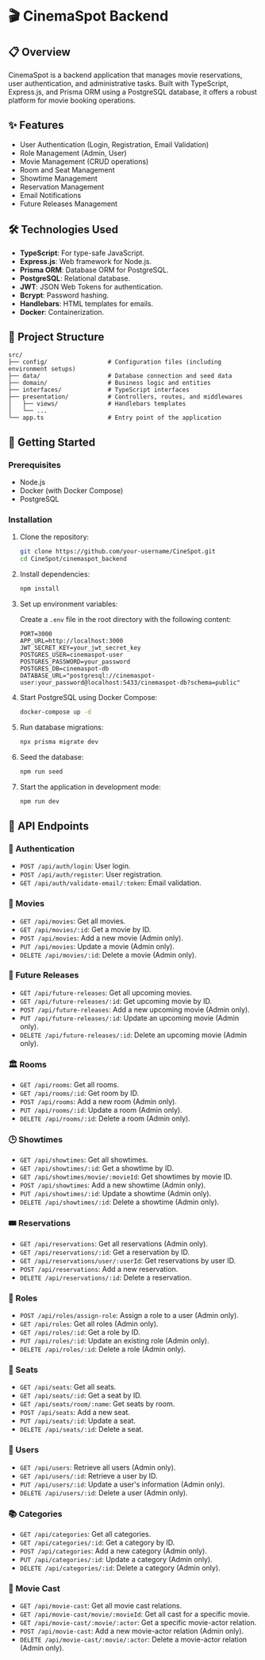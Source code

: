 # 🎬 CinemaSpot Backend

## 📋 Overview

CinemaSpot is a backend application that manages movie reservations, user authentication, and administrative tasks. Built with TypeScript, Express.js, and Prisma ORM using a PostgreSQL database, it offers a robust platform for movie booking operations.

## ✨ Features

- User Authentication (Login, Registration, Email Validation)
- Role Management (Admin, User)
- Movie Management (CRUD operations)
- Room and Seat Management
- Showtime Management
- Reservation Management
- Email Notifications
- Future Releases Management

## 🛠 Technologies Used

- **TypeScript**: For type-safe JavaScript.
- **Express.js**: Web framework for Node.js.
- **Prisma ORM**: Database ORM for PostgreSQL.
- **PostgreSQL**: Relational database.
- **JWT**: JSON Web Tokens for authentication.
- **Bcrypt**: Password hashing.
- **Handlebars**: HTML templates for emails.
- **Docker**: Containerization.

## 📁 Project Structure

```
src/
├── config/                 # Configuration files (including environment setups)
├── data/                   # Database connection and seed data
├── domain/                 # Business logic and entities
├── interfaces/             # TypeScript interfaces
├── presentation/           # Controllers, routes, and middlewares
│   ├── views/              # Handlebars templates
│   └── ...
└── app.ts                  # Entry point of the application
```

## 🚀 Getting Started

### Prerequisites

- Node.js
- Docker (with Docker Compose)
- PostgreSQL

### Installation

1. Clone the repository:

   ```sh
   git clone https://github.com/your-username/CineSpot.git
   cd CineSpot/cinemaspot_backend
   ```

2. Install dependencies:

   ```sh
   npm install
   ```

3. Set up environment variables:

   Create a `.env` file in the root directory with the following content:

   ```env
   PORT=3000
   APP_URL=http://localhost:3000
   JWT_SECRET_KEY=your_jwt_secret_key
   POSTGRES_USER=cinemaspot-user
   POSTGRES_PASSWORD=your_password
   POSTGRES_DB=cinemaspot-db
   DATABASE_URL="postgresql://cinemaspot-user:your_password@localhost:5433/cinemaspot-db?schema=public"
   ```

4. Start PostgreSQL using Docker Compose:

   ```sh
   docker-compose up -d
   ```

5. Run database migrations:

   ```sh
   npx prisma migrate dev
   ```

6. Seed the database:

   ```sh
   npm run seed
   ```

7. Start the application in development mode:

   ```sh
   npm run dev
   ```

## 🔌 API Endpoints

### 🔐 Authentication

- `POST /api/auth/login`: User login.
- `POST /api/auth/register`: User registration.
- `GET /api/auth/validate-email/:token`: Email validation.

### 🎥 Movies

- `GET /api/movies`: Get all movies.
- `GET /api/movies/:id`: Get a movie by ID.
- `POST /api/movies`: Add a new movie (Admin only).
- `PUT /api/movies`: Update a movie (Admin only).
- `DELETE /api/movies/:id`: Delete a movie (Admin only).

### 🍿 Future Releases

- `GET /api/future-releases`: Get all upcoming movies.
- `GET /api/future-releases/:id`: Get upcoming movie by ID.
- `POST /api/future-releases`: Add a new upcoming movie (Admin only).
- `PUT /api/future-releases/:id`: Update an upcoming movie (Admin only).
- `DELETE /api/future-releases/:id`: Delete an upcoming movie (Admin only).

### 🏛️ Rooms

- `GET /api/rooms`: Get all rooms.
- `GET /api/rooms/:id`: Get room by ID.
- `POST /api/rooms`: Add a new room (Admin only).
- `PUT /api/rooms/:id`: Update a room (Admin only).
- `DELETE /api/rooms/:id`: Delete a room (Admin only).

### 🕒 Showtimes

- `GET /api/showtimes`: Get all showtimes.
- `GET /api/showtimes/:id`: Get a showtime by ID.
- `GET /api/showtimes/movie/:movieId`: Get showtimes by movie ID.
- `POST /api/showtimes`: Add a new showtime (Admin only).
- `PUT /api/showtimes/:id`: Update a showtime (Admin only).
- `DELETE /api/showtimes/:id`: Delete a showtime (Admin only).

### 🎟️ Reservations

- `GET /api/reservations`: Get all reservations (Admin only).
- `GET /api/reservations/:id`: Get a reservation by ID.
- `GET /api/reservations/user/:userId`: Get reservations by user ID.
- `POST /api/reservations`: Add a new reservation.
- `DELETE /api/reservations/:id`: Delete a reservation.

### 👑 Roles

- `POST /api/roles/assign-role`: Assign a role to a user (Admin only).
- `GET /api/roles`: Get all roles (Admin only).
- `GET /api/roles/:id`: Get a role by ID.
- `PUT /api/roles/:id`: Update an existing role (Admin only).
- `DELETE /api/roles/:id`: Delete a role (Admin only).

### 💺 Seats

- `GET /api/seats`: Get all seats.
- `GET /api/seats/:id`: Get a seat by ID.
- `GET /api/seats/room/:name`: Get seats by room.
- `POST /api/seats`: Add a new seat.
- `PUT /api/seats/:id`: Update a seat.
- `DELETE /api/seats/:id`: Delete a seat.

### 👥 Users

- `GET /api/users`: Retrieve all users (Admin only).
- `GET /api/users/:id`: Retrieve a user by ID.
- `PUT /api/users/:id`: Update a user's information (Admin only).
- `DELETE /api/users/:id`: Delete a user (Admin only).

### 📚 Categories

- `GET /api/categories`: Get all categories.
- `GET /api/categories/:id`: Get a category by ID.
- `POST /api/categories`: Add a new category (Admin only).
- `PUT /api/categories/:id`: Update a category (Admin only).
- `DELETE /api/categories/:id`: Delete a category (Admin only).

### 👥 Movie Cast

- `GET /api/movie-cast`: Get all movie cast relations.
- `GET /api/movie-cast/movie/:movieId`: Get all cast for a specific movie.
- `GET /api/movie-cast/:movie/:actor`: Get a specific movie-actor relation.
- `POST /api/movie-cast`: Add a new movie-actor relation (Admin only).
- `DELETE /api/movie-cast/:movie/:actor`: Delete a movie-actor relation (Admin only).
